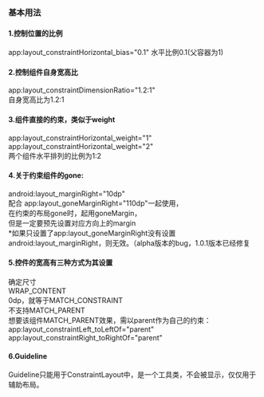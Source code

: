 ### 基本用法
#### 1.控制位置的比例
app:layout_constraintHorizontal_bias="0.1"
水平比例0.1(父容器为1)</br>
#### 2.控制组件自身宽高比
app:layout_constraintDimensionRatio="1.2:1"</br>
自身宽高比为1.2:1
#### 3.组件直接的约束，类似于weight
app:layout_constraintHorizontal_weight="1"</br>
app:layout_constraintHorizontal_weight="2"</br>
两个组件水平排列的比例为1:2
#### 4.关于约束组件的gone:
android:layout_marginRight="10dp" </br>
配合 app:layout_goneMarginRight="110dp"一起使用，</br>
在约束的布局gone时，起用goneMargin，</br>
但是一定要预先设置对应方向上的margin</br>
*如果只设置了app:layout_goneMarginRight没有设置android:layout_marginRight，则无效。（alpha版本的bug，1.0.1版本已经修复
#### 5.控件的宽高有三种方式为其设置
确定尺寸 </br>
WRAP_CONTENT </br>
0dp，就等于MATCH_CONSTRAINT</br>
不支持MATCH_PARENT</br>
想要该组件MATCH_PARENT效果，需以parent作为自己的约束：</br>
app:layout_constraintLeft_toLeftOf="parent"</br>
app:layout_constraintRight_toRightOf="parent"
#### 6.Guideline
Guideline只能用于ConstraintLayout中，是一个工具类，不会被显示，仅仅用于辅助布局。
